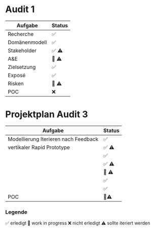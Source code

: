 # Audit 1

| Aufgabe        |  Status       |
| -------------  | ------------- |
| Recherche      | ✅            |
| Domänenmodell  | ✅            |
| Stakeholder    | ✅ ⚠️        |
| A&E            | 🚧 ⚠️         |
| Zielsetzung    | ✅             |
| Exposé         | ✅             |
| Risken         | 🚧 ⚠️         |
| POC            | ❌             |

# Projektplan Audit 3

| Aufgabe        |  Status       |
| -------------  | ------------- |
| Modellierung Iterieren nach Feedback     | ✅            |
| vertikaler Rapid Prototype         | ✅  ⚠️         |
|   | ✅            |
|     | ✅ ⚠️        |
|             | 🚧 ⚠️         |
|     | ✅             |
|          | ✅             |
| POC            | 🚧⚠️              |

### Legende
✅ erledigt 🚧 work in progress ❌ nicht erledigt ⚠️ sollte iteriert werden
